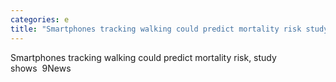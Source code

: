 ```yaml
---
categories: e
title: "Smartphones tracking walking could predict mortality risk study shows  9News"
---
```

Smartphones tracking walking could predict mortality risk, study shows&nbsp;&nbsp;9News